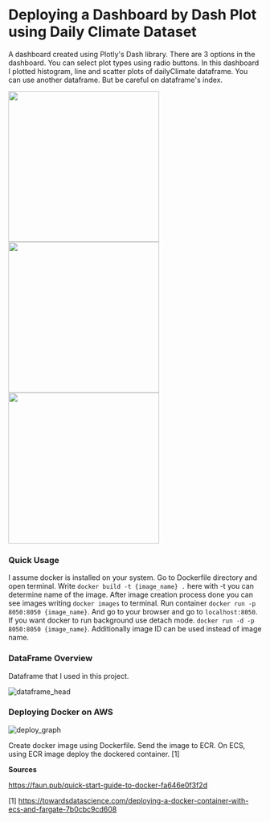 # Deploying a Dashboard by Dash Plot using Daily Climate Dataset

A dashboard created using Plotly's Dash library. There are 3 options in the dashboard. You can select plot types using radio buttons. In this dashboard I plotted histogram, line and scatter plots of dailyClimate dataframe. You can use another dataframe. But be careful on dataframe's index.

<img src="https://user-images.githubusercontent.com/42489236/153922414-3c8a3f46-7cb6-4c01-b4e2-f95e5605f114.png" data-canonical-src="https://user-images.githubusercontent.com/42489236/153922414-3c8a3f46-7cb6-4c01-b4e2-f95e5605f114.png" width="300" height="300" /><img src="https://user-images.githubusercontent.com/42489236/153922464-9b305880-9940-4880-800b-391323c22e6a.png" data-canonical-src="https://user-images.githubusercontent.com/42489236/153922464-9b305880-9940-4880-800b-391323c22e6a.png" width="300" height="300" /><img src="https://user-images.githubusercontent.com/42489236/153922499-0ca19c56-c3f0-40bf-af8a-980bfb4b891a.png" data-canonical-src="https://user-images.githubusercontent.com/42489236/153922499-0ca19c56-c3f0-40bf-af8a-980bfb4b891a.png" width="300" height="300" />

### Quick Usage

I assume docker is installed on your system. Go to Dockerfile directory and open terminal. Write ```docker build -t {image_name} .``` here with -t you can determine name of the image. After image creation process done you can see images writing ```docker images``` to terminal. Run container ```docker run -p 8050:8050 {image_name}```. And go to your browser and go to ```localhost:8050```. If you want docker to run background use detach mode. ```docker run -d -p 8050:8050 {image_name}```. Additionally image ID can be used instead of image name.

### DataFrame Overview

Dataframe that I used in this project.

![dataframe_head](https://user-images.githubusercontent.com/42489236/153916745-de049861-bc3c-4557-9043-7941e8f06941.png)

### Deploying Docker on AWS

![deploy_graph](https://user-images.githubusercontent.com/42489236/153919133-0050f53e-ce59-46b7-8110-eb3beb56bacc.jpg)

Create docker image using Dockerfile. Send the image to ECR. On ECS, using ECR image deploy the dockered container. [1]

**Sources**

https://faun.pub/quick-start-guide-to-docker-fa646e0f3f2d

[1] https://towardsdatascience.com/deploying-a-docker-container-with-ecs-and-fargate-7b0cbc9cd608
